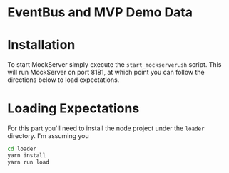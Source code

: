 # EventBus and MVP Demo Data #

Installation
============
To start MockServer simply execute the `start_mockserver.sh` script.  This will run MockServer on port 8181, at which point you can follow the directions below to load expectations.

Loading Expectations
====================
For this part you'll need to install the node project under the `loader` directory. I'm assuming you

```bash
cd loader
yarn install
yarn run load
```
